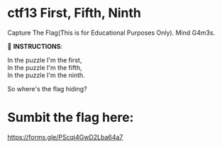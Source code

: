 
# ctf13 First, Fifth, Ninth
Capture The Flag(This is for Educational Purposes Only). Mind G4m3s.

📝 **INSTRUCTIONS**:

In the puzzle I'm the first, \
In the puzzle I'm the fifth, \
In the puzzle I'm the ninth.

So where's the flag hiding?


# Sumbit the flag here:
https://forms.gle/PScqi4GwD2Lba64a7
